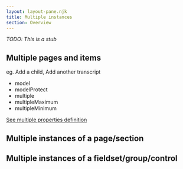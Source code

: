 ```yaml
---
layout: layout-pane.njk
title: Multiple instances
section: Overview
---
```


*TODO: This is a stub*

## Multiple pages and items

eg. Add a child, Add another transcript

- model
- modelProtect
- multiple
- multipleMaximum
- multipleMinimum


[See multiple properties definition](/definition/multiple)

## Multiple instances of a page/section

## Multiple instances of a fieldset/group/control